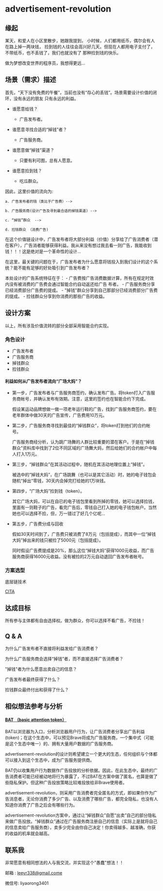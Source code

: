 # advertisement-revolution

## 缘起
  某天，和爱人在小区里散步，她跟我提到， 小时候，人们都用纸币，偶尔会有人在路上掉一两块钱，
捡到钱的人往往会高兴好几天。但现在人都用电子支付了，不带纸币，也不丢钱了，我们也就没有了
那种捡到钱的快乐。

  做为梦想改变世界的程序员，我想得更远...

## 场景（需求）描述
  首先，“天下没有免费的午餐”，当前也没有“存心的丢钱”。场景需要设计价值的闭环，没有永远的朋友
只有永远的利益。

  - 谁愿意给钱？
    - 广告发布者。

  - 谁愿意寻找合适的“掉钱”者？
    - 广告服务商。

  - 谁愿意做“掉钱”渠道？
    - 只要有利可图，总有人愿意。

  - 谁愿意捡到钱？
    - 吃瓜群众。

  因此，这里价值的流向为:

    a. 广告发布者的钱（类比于广告费）-->

    b. 广告服务商(设计广告及寻到最合适的掉钱渠道) -->

    c. “掉钱”群众  -->

    d. 捡钱群众 （消费广告)

  在这个价值链设计中，广告发布者将大部分利益（价值）分享给了广告消费者（潜在客户），广告消者能够获得利益。我从来没有想过我去看一则广告，我能收到钱！！！这是绝对是一个革命性的设计...

  在这里，最关键的问题在于，广告发布者为什么愿意将钱投入到我们设计的这个系统？能不能有足够的好处吸引到广告发布者？

  本处设计的广告系统特征在于：
    - 广告费按广告消费数据计算，所有在规定时效内没有被消费的广告费会通过智能合约自动返还给广告
     布者。
    - 广告服务商分享已经消费部分广告费的提成。
    - "掉钱"群众分享到自己那部分已经消费部分广告费的提成。
    - 捡钱群众分享到你消费的那些广告的收益。


## 设计方案
  以上，所有涉及价值流转的部分全部采用智能合约实现。

### 角色设计
  - 广告发布者
  - 广告服务商
  - 掉钱群众
  - 捡钱群众


#### 利益如何从广告发布者流向“广场大妈”？

- 第一步，广告发布者与广告服务商签约，确认发布广告。将token打入广告服务商帐号，并确认发布有效期。注意，这里的签约也在智能合约下完成。

  假设某运动品牌想做一做一项老年运行鞋的广告，找到广告服务商签约，要在老年群体中做30天的广告宣传，广告费用10万元。

- 第二步，广告服务商寻找到最佳的“掉钱群众”，将token打到他们的合约帐号。

  广告服务商经分析，认为跳广场舞的人群比较重要的潜在客户。于是在“掉钱群众”资料库中找到了2位不同区域的广场舞大妈，然后给她们的合约帐户中每人打入1万元。

- 第三步，“掉钱群众”在其活动过程中，随机在其活动地理位置上“掉钱”。

  被选中的“掉钱大妈”，在广场跳舞（也可以是其它活动）时，她的电子钱包会随机“掉出”零钱，30天内会掉完打给她的1万块钱。

- 第四步，“广场大妈”捡到钱（token）。

  其它广场大妈，可以在自已的电子钱包里看到所掉的零钱，她可以选择捡钱，里面有一则鞋子的广告，看完广告后，零钱自己打入她的电子钱包帐户。当然她也可以选择不捡，但，万一错过了好几个亿呢...

- 第五步，广告费分成与回收

  假如30天时间到了，广告费只被消费了8万元（包括提成），而其中一位“掉钱大妈”掉出来的钱只被捡了5000元（包括提成）。

  同时假设广告费提成是20%，那么这位“掉钱大妈”获得1000元收益，而广告服务商获得16000元收益。没有被捡的2万元自动退回广告发布者帐号。

### 方案选型
底层链技术

[CITA](https://www.cryptape.com/#/)

## 达成目标
  所有参与主体都有自由选择权。做为群众，你可以选择不看广告，不捡钱！

## Q & A
  为什么广告发布者不直接将利益发给广告消费者？

  为什么广告服务商会选择“掉钱”者，而不直接选择广告消费者？

  "掉钱"者为什么愿意出卖自己的信息？

  广告发布者最终获得了什么？

  捡钱群众最终付出和获得了什么？

## 相似想法参考与分析
  #### [BAT （basic attention token）](https://www.basicattentiontoken.org)

  BAT以浏览器为入口，分析浏览器用户行为，让广告消费者分享出广告利益(token)；在这个生态中，可以预见Brave将成为广告服务商，一个集中式（可能是这个生态中唯一）的、拥有大量用户数据的广告服务商。

  advertisement-revolution的设计则希望建立一个更大的生态，任何组织与个体都可以接入到这个生态中，成为广告服务提供商。

  BAT仍以收集用户行为数据作广告投放的分析依据。因此，在此生态中，最终的广告消费者可能已经被动地将行为暴露了，不过BAT在方案中做了匿名，也算是做了些隐私保护。但这种广告投放策略比较难投放给非Brave使用者。

  advertisement-revolution，则采用广告消费者完全匿名的方式，即如果你作为广告消息者，无论你消费了多少广告、以及消费了哪些广告，都完全隐私，也没有人知道你消费了广告之后会有哪些行为。

  advertisement-revolution方案中，通过让“掉钱群众”自愿“出卖”自己的部分隐私来做广告投放。“掉钱群众”通过在广告服务商注册自己的信息（实际上是就将自己的信息卖给广告服务商），卖多少完全由你自己决定！你卖得越多、越准确，你获的收益的机率就会越高。

## 联系我
非常愿意有相同想法的人与我交流，并实现这个"愚蠢"想法！！

邮箱 : leeyr338@gmail.come

微信号: liyaorong3401
